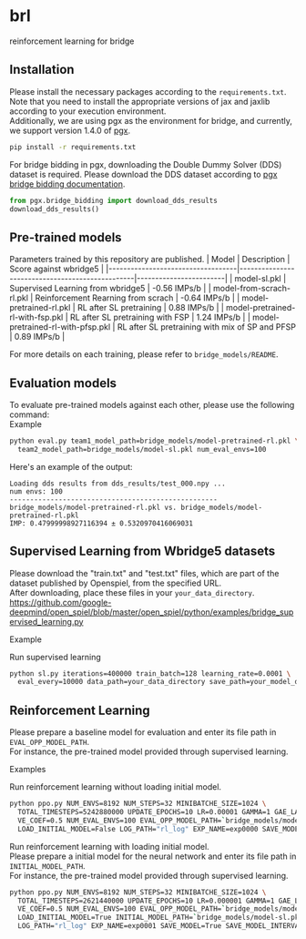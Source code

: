 # brl
reinforcement learning for bridge

## Installation
Please install the necessary packages according to the `requirements.txt`.  
Note that you need to install the appropriate versions of jax and jaxlib according to your execution environment.  
Additionally, we are using pgx as the environment for bridge, and currently, we support version 1.4.0 of [pgx](https://github.com/sotetsuk/pgx). 
```bash
pip install -r requirements.txt
```
For bridge bidding in pgx, downloading the Double Dummy Solver (DDS) dataset is required. Please download the DDS dataset according to [pgx bridge bidding documentation](https://github.com/sotetsuk/pgx/blob/main/docs/bridge_bidding.md).
```py
from pgx.bridge_bidding import download_dds_results
download_dds_results()
```

## Pre-trained models
Parameters trained by this repository are published. 
| Model                             | Description                                     | Score against wbridge5 |
|-----------------------------------|-------------------------------------------------|------------------------|
| model-sl.pkl                      | Supervised Learning from wbridge5               | -0.56 IMPs/b           |
| model-from-scrach-rl.pkl          | Reinforcement Rearning from scrach              | -0.64 IMPs/b           |
| model-pretrained-rl.pkl           | RL after SL pretraining                         |  0.88 IMPs/b           |
| model-pretrained-rl-with-fsp.pkl  | RL after SL pretraining with FSP                |  1.24 IMPs/b           |
| model-pretrained-rl-with-pfsp.pkl | RL after SL pretraining with mix of SP and PFSP |  0.89 IMPs/b           |

For more details on each training, please refer to `bridge_models/README`.
## Evaluation models
To evaluate pre-trained models against each other, please use the following command:  
Example
```bash
python eval.py team1_model_path=bridge_models/model-pretrained-rl.pkl \
  team2_model_path=bridge_models/model-sl.pkl num_eval_envs=100
```

Here's an example of the output:
```
Loading dds results from dds_results/test_000.npy ...
num envs: 100
---------------------------------------------------
bridge_models/model-pretrained-rl.pkl vs. bridge_models/model-pretrained-rl.pkl
IMP: 0.47999998927116394 ± 0.5320970416069031
```

## Supervised Learning from Wbridge5 datasets
Please download the "train.txt" and "test.txt" files, which are part of the dataset published by Openspiel, from the specified URL.  
After downloading, place these files in your `your_data_directory`.  
https://github.com/google-deepmind/open_spiel/blob/master/open_spiel/python/examples/bridge_supervised_learning.py

Example  

Run supervised learning
```bash
python sl.py iterations=400000 train_batch=128 learning_rate=0.0001 \
  eval_every=10000 data_path=your_data_directory save_path=your_model_directory
```


## Reinforcement Learning
Please prepare a baseline model for evaluation and enter its file path in `EVAL_OPP_MODEL_PATH`.  
For instance, the pre-trained model provided through supervised learning.  

Examples  
  
Run reinforcement learning without loading initial model.

```bash
python ppo.py NUM_ENVS=8192 NUM_STEPS=32 MINIBATCHE_SIZE=1024 \
  TOTAL_TIMESTEPS=5242880000 UPDATE_EPOCHS=10 LR=0.00001 GAMMA=1 GAE_LAMBDA=0.95 ENT_COEF=0.001 \
  VE_COEF=0.5 NUM_EVAL_ENVS=100 EVAL_OPP_MODEL_PATH=`bridge_models/model-sl.pkl` NUM_EVAL_STEP=10 \
  LOAD_INITIAL_MODEL=False LOG_PATH="rl_log" EXP_NAME=exp0000 SAVE_MODEL=True SAVE_MODEL_INTERVAL=100
```

Run reinforcement learning with loading initial model.  
Please prepare a initial model for the neural network and enter its file path in `INITIAL_MODEL_PATH`.  
For instance, the pre-trained model provided through supervised learning. 

```bash
python ppo.py NUM_ENVS=8192 NUM_STEPS=32 MINIBATCHE_SIZE=1024 \
  TOTAL_TIMESTEPS=2621440000 UPDATE_EPOCHS=10 LR=0.000001 GAMMA=1 GAE_LAMBDA=0.95 ENT_COEF=0.001 \
  VE_COEF=0.5 NUM_EVAL_ENVS=100 EVAL_OPP_MODEL_PATH=`bridge_models/model-sl.pkl` NUM_EVAL_STEP=10 \
  LOAD_INITIAL_MODEL=True INITIAL_MODEL_PATH=`bridge_models/model-sl.pkl` \
  LOG_PATH="rl_log" EXP_NAME=exp0001 SAVE_MODEL=True SAVE_MODEL_INTERVAL=100
```
